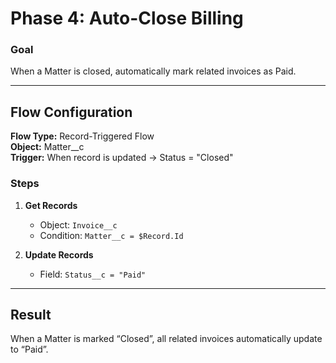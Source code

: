 # Phase 4: Auto-Close Billing

###  Goal
When a Matter is closed, automatically mark related invoices as Paid.

---

##  Flow Configuration

**Flow Type:** Record-Triggered Flow  
**Object:** Matter__c  
**Trigger:** When record is updated → Status = "Closed"

### Steps

1. **Get Records**
   - Object: `Invoice__c`
   - Condition: `Matter__c = $Record.Id`

2. **Update Records**
   - Field: `Status__c = "Paid"`

---

##  Result
When a Matter is marked “Closed”, all related invoices automatically update to “Paid”.
